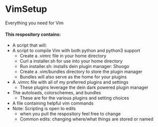 # VimSetup
Everything you need for Vim

#### This respository contains:
- A script that will:
- A script to compile Vim with both python and python3 support
	- Create a .vimrc file in your home directory
	- Curl a installer.sh for use into your home directory
	- Run installer.sh: installs dein plugin manager: Shuogo
	- Create a .vim/bundles directory to store the plugin manager
	- Bundles will also serve as the home for your plugins
- A .vimrc file with all of my preferred plugins and settings
	- These plugins leverage the dein dark powered plugin manager
- The autoloads, colorschemes, and bundles
	- These are for the various plugins and setting choices
- A file containing helpful vim commands
- Note: Scripting is open to edits
	- when you pull the respository feel free to change
	- Common edits: changing where/what things are stored or named
